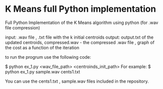 # K Means full Python implementation

Full Python Implementation of the K Means algorithm using python (for .wav file compression)

input: .wav file ,  .txt file with the k initial centroids
output: output.txt of the updated centroids, compressed.wav - the compressed .wav file , graph of the cost as a function of the iteration

to run the progrum use the following code:

$ python ex_1.py <wav_file_path> <centroinds_init_path>
For example:
$ python ex_1.py sample.wav cents1.txt

You can use the cents1.txt , sample.wav files included in the repository.
